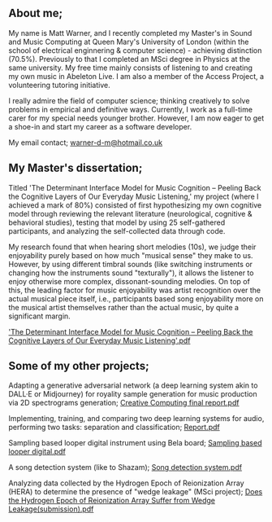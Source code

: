 ## About me;

My name is Matt Warner, and I recently completed my Master's in Sound and Music Computing at Queen Mary's University of London (within the school of electrical enginnering & computer science) - achieving distinction (70.5%). Previously to that I completed an MSci degree in Physics at the same university. My free time mainly consists of listening to and creating my own music in Abeleton Live. I am also a member of the Access Project, a volunteering tutoring initiative. 

I really admire the field of computer science; thinking creatively to solve problems in empirical and definitive ways. Currently, I work as a full-time carer for my special needs younger brother. However, I am now eager to get a shoe-in and start my career as a software developer.

My email contact; warner-d-m@hotmail.co.uk

## My Master's dissertation;

Titled 'The Determinant Interface Model for Music Cognition – Peeling Back the Cognitive Layers of Our Everyday Music Listening,' my project (where I achieved a mark of 80%) consisted of first hypothesizing my own cognitive model through reviewing the relevant literature (neurological, cognitive & behavioral studies), testing that model by using 25 self-gathered participants, and analyzing the self-collected data through code.

My research found that when hearing short melodies (10s), we judge their enjoyability purely based on how much "musical sense" they make to us. However, by using different timbral sounds (like switching instruments or changing how the instruments sound "texturally"), it allows the listener to enjoy otherwise more complex, dissonant-sounding melodies. On top of this, the leading factor for music enjoyability was artist recognition over the actual musical piece itself, i.e., participants based song enjoyability more on the musical artist themselves rather than the actual music, by quite a significant margin.

['The Determinant Interface Model for Music Cognition – Peeling Back the Cognitive Layers of Our Everyday Music Listening'.pdf](https://github.com/warner-d-m/warner-d-m.github.io/files/13631604/The.Determinant.Interface.Model.for.Music.Cognition.Peeling.Back.the.Cognitive.Layers.of.Our.Everyday.Music.Listening.pdf)

## Some of my other projects;

Adapting a generative adversarial network (a deep learning system akin to DALL·E or Midjourney) for royality sample generation for music production via 2D spectrograms generation; [Creative Computing final report.pdf](https://github.com/warner-d-m/warner-d-m.github.io/files/13631660/Creative.Computing.final.report.pdf)

Implementing, training, and comparing two deep learning systems for audio, performing two tasks: separation and classification; [Report.pdf](https://github.com/warner-d-m/warner-d-m.github.io/files/13632241/Report.pdf)

Sampling based looper digital instrument using Bela board; [Sampling based looper digital.pdf](https://github.com/warner-d-m/warner-d-m.github.io/files/13632289/Sampling.based.looper.digital.pdf)

A song detection system (like to Shazam); [Song detection system.pdf](https://github.com/warner-d-m/warner-d-m.github.io/files/13632690/Song.detection.system.pdf)

Analyzing data collected by the Hydrogen Epoch of Reionization Array (HERA) to determine the presence of "wedge leakage" (MSci project); [Does the Hydrogen Epoch of Reionization Array Suffer from Wedge Leakage(submission).pdf](https://github.com/warner-d-m/warner-d-m.github.io/files/13632749/Does.the.Hydrogen.Epoch.of.Reionization.Array.Suffer.from.Wedge.Leakage.submission.pdf)
